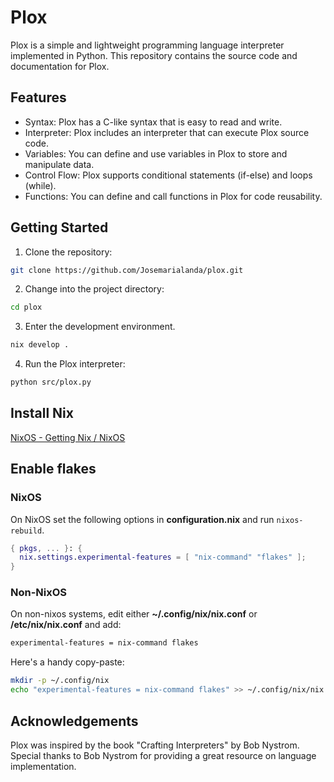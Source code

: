 # Plox

Plox is a simple and lightweight programming language interpreter implemented in Python. This repository contains the source code and documentation for Plox.

## Features
* Syntax: Plox has a C-like syntax that is easy to read and write.
* Interpreter: Plox includes an interpreter that can execute Plox source code.
* Variables: You can define and use variables in Plox to store and manipulate data.
* Control Flow: Plox supports conditional statements (if-else) and loops (while).
* Functions: You can define and call functions in Plox for code reusability.

## Getting Started

1. Clone the repository:

```bash
git clone https://github.com/Josemarialanda/plox.git
```

2. Change into the project directory:

```bash
cd plox
```

3. Enter the development environment.

```bash
nix develop .
```

4. Run the Plox interpreter:

```bash
python src/plox.py
```

## Install Nix

[NixOS - Getting Nix / NixOS](https://nixos.org/download.html#nix-install-linux)

## Enable flakes

### NixOS

On NixOS set the following options in **configuration.nix** and run `nixos-rebuild`.

```nix
{ pkgs, ... }: {
  nix.settings.experimental-features = [ "nix-command" "flakes" ];
}
```

### Non-NixOS

On non-nixos systems, edit either **~/.config/nix/nix.conf** or **/etc/nix/nix.conf** and add:

```bash
experimental-features = nix-command flakes
```

Here's a handy copy-paste:

```bash
mkdir -p ~/.config/nix
echo "experimental-features = nix-command flakes" >> ~/.config/nix/nix.conf
```


## Acknowledgements
Plox was inspired by the book "Crafting Interpreters" by Bob Nystrom. Special thanks to Bob Nystrom for providing a great resource on language implementation.
